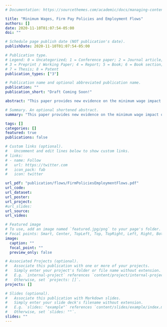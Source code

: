 ```yaml
---
# Documentation: https://sourcethemes.com/academic/docs/managing-content/

title: "Minimum Wages, Firm Pay Policies and Employment Flows"
authors: []
date: 2020-11-10T01:07:54-05:00
doi: ""

# Schedule page publish date (NOT publication's date).
publishDate: 2020-11-10T01:07:54-05:00

# Publication type.
# Legend: 0 = Uncategorized; 1 = Conference paper; 2 = Journal article;
# 3 = Preprint / Working Paper; 4 = Report; 5 = Book; 6 = Book section;
# 7 = Thesis; 8 = Patent
publication_types: ["3"]

# Publication name and optional abbreviated publication name.
publication: ""
publication_short: "Draft Coming Soon!"

abstract: "This paper provides new evidence on the minimum wage impact on employment flows, using Costa Rica's distinctive occupation-based setting. I construct firm-level minimum wage exposure measures and transition rates from administrative data from 2006-2017 to estimate short and longer-term responses to the policy. Results indicate that firms increase their pay premiums in compliance with the policy. However, higher minimum wages have a negative and persistent impact on hiring rates and induce a temporary increase in separation rates. Job-to-job separation rates, on the contrary, decline after a minimum wage increase. I propose a wage-posting model with endogenous job creation to rationalize the results."

# Summary. An optional shortened abstract.
summary: "This paper provides new evidence on the minimum wage impact on employment flows, using Costa Rica's distinctive occupation-based setting. I construct firm-level minimum wage exposure measures and transition rates from administrative data from 2006-2017 to estimate short and longer-term responses to the policy. Results indicate that firms increase their pay premiums in compliance with the policy. However, higher minimum wages have a negative and persistent impact on hiring rates and induce a temporary increase in separation rates. Job-to-job separation rates, on the contrary, decline after a minimum wage increase. I propose a wage-posting model with endogenous job creation to rationalize the results."

tags: []
categories: []
featured: true
publications: false

# Custom links (optional).
#   Uncomment and edit lines below to show custom links.
# links:
# - name: Follow
#   url: https://twitter.com
#   icon_pack: fab
#   icon: twitter

url_pdf: "publication/flows/FirmPoliciesEmploymentFlows.pdf"
url_code:
url_dataset:
url_poster:
url_project:
#url_slides:
url_source:
url_video:

# Featured image
# To use, add an image named `featured.jpg/png` to your page's folder.
# Focal points: Smart, Center, TopLeft, Top, TopRight, Left, Right, BottomLeft, Bottom, BottomRight.
image:
  caption: ""
  focal_point: ""
  preview_only: false

# Associated Projects (optional).
#   Associate this publication with one or more of your projects.
#   Simply enter your project's folder or file name without extension.
#   E.g. `internal-project` references `content/project/internal-project/index.md`.
#   Otherwise, set `projects: []`.
projects: []

# Slides (optional).
#   Associate this publication with Markdown slides.
#   Simply enter your slide deck's filename without extension.
#   E.g. `slides: "example"` references `content/slides/example/index.md`.
#   Otherwise, set `slides: ""`.
slides: ""
---
```

